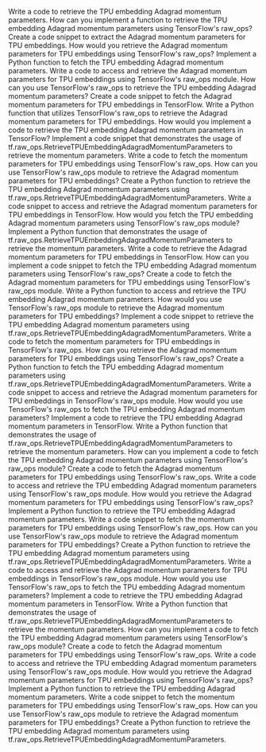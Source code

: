 Write a code to retrieve the TPU embedding Adagrad momentum parameters.
How can you implement a function to retrieve the TPU embedding Adagrad momentum parameters using TensorFlow's raw_ops?
Create a code snippet to extract the Adagrad momentum parameters for TPU embeddings.
How would you retrieve the Adagrad momentum parameters for TPU embeddings using TensorFlow's raw_ops?
Implement a Python function to fetch the TPU embedding Adagrad momentum parameters.
Write a code to access and retrieve the Adagrad momentum parameters for TPU embeddings using TensorFlow's raw_ops module.
How can you use TensorFlow's raw_ops to retrieve the TPU embedding Adagrad momentum parameters?
Create a code snippet to fetch the Adagrad momentum parameters for TPU embeddings in TensorFlow.
Write a Python function that utilizes TensorFlow's raw_ops to retrieve the Adagrad momentum parameters for TPU embeddings.
How would you implement a code to retrieve the TPU embedding Adagrad momentum parameters in TensorFlow?
Implement a code snippet that demonstrates the usage of tf.raw_ops.RetrieveTPUEmbeddingAdagradMomentumParameters to retrieve the momentum parameters.
Write a code to fetch the momentum parameters for TPU embeddings using TensorFlow's raw_ops.
How can you use TensorFlow's raw_ops module to retrieve the Adagrad momentum parameters for TPU embeddings?
Create a Python function to retrieve the TPU embedding Adagrad momentum parameters using tf.raw_ops.RetrieveTPUEmbeddingAdagradMomentumParameters.
Write a code snippet to access and retrieve the Adagrad momentum parameters for TPU embeddings in TensorFlow.
How would you fetch the TPU embedding Adagrad momentum parameters using TensorFlow's raw_ops module?
Implement a Python function that demonstrates the usage of tf.raw_ops.RetrieveTPUEmbeddingAdagradMomentumParameters to retrieve the momentum parameters.
Write a code to retrieve the Adagrad momentum parameters for TPU embeddings in TensorFlow.
How can you implement a code snippet to fetch the TPU embedding Adagrad momentum parameters using TensorFlow's raw_ops?
Create a code to fetch the Adagrad momentum parameters for TPU embeddings using TensorFlow's raw_ops module.
Write a Python function to access and retrieve the TPU embedding Adagrad momentum parameters.
How would you use TensorFlow's raw_ops module to retrieve the Adagrad momentum parameters for TPU embeddings?
Implement a code snippet to retrieve the TPU embedding Adagrad momentum parameters using tf.raw_ops.RetrieveTPUEmbeddingAdagradMomentumParameters.
Write a code to fetch the momentum parameters for TPU embeddings in TensorFlow's raw_ops.
How can you retrieve the Adagrad momentum parameters for TPU embeddings using TensorFlow's raw_ops?
Create a Python function to fetch the TPU embedding Adagrad momentum parameters using tf.raw_ops.RetrieveTPUEmbeddingAdagradMomentumParameters.
Write a code snippet to access and retrieve the Adagrad momentum parameters for TPU embeddings in TensorFlow's raw_ops module.
How would you use TensorFlow's raw_ops to fetch the TPU embedding Adagrad momentum parameters?
Implement a code to retrieve the TPU embedding Adagrad momentum parameters in TensorFlow.
Write a Python function that demonstrates the usage of tf.raw_ops.RetrieveTPUEmbeddingAdagradMomentumParameters to retrieve the momentum parameters.
How can you implement a code to fetch the TPU embedding Adagrad momentum parameters using TensorFlow's raw_ops module?
Create a code to fetch the Adagrad momentum parameters for TPU embeddings using TensorFlow's raw_ops.
Write a code to access and retrieve the TPU embedding Adagrad momentum parameters using TensorFlow's raw_ops module.
How would you retrieve the Adagrad momentum parameters for TPU embeddings using TensorFlow's raw_ops?
Implement a Python function to retrieve the TPU embedding Adagrad momentum parameters.
Write a code snippet to fetch the momentum parameters for TPU embeddings using TensorFlow's raw_ops.
How can you use TensorFlow's raw_ops module to retrieve the Adagrad momentum parameters for TPU embeddings?
Create a Python function to retrieve the TPU embedding Adagrad momentum parameters using tf.raw_ops.RetrieveTPUEmbeddingAdagradMomentumParameters.
Write a code to access and retrieve the Adagrad momentum parameters for TPU embeddings in TensorFlow's raw_ops module.
How would you use TensorFlow's raw_ops to fetch the TPU embedding Adagrad momentum parameters?
Implement a code to retrieve the TPU embedding Adagrad momentum parameters in TensorFlow.
Write a Python function that demonstrates the usage of tf.raw_ops.RetrieveTPUEmbeddingAdagradMomentumParameters to retrieve the momentum parameters.
How can you implement a code to fetch the TPU embedding Adagrad momentum parameters using TensorFlow's raw_ops module?
Create a code to fetch the Adagrad momentum parameters for TPU embeddings using TensorFlow's raw_ops.
Write a code to access and retrieve the TPU embedding Adagrad momentum parameters using TensorFlow's raw_ops module.
How would you retrieve the Adagrad momentum parameters for TPU embeddings using TensorFlow's raw_ops?
Implement a Python function to retrieve the TPU embedding Adagrad momentum parameters.
Write a code snippet to fetch the momentum parameters for TPU embeddings using TensorFlow's raw_ops.
How can you use TensorFlow's raw_ops module to retrieve the Adagrad momentum parameters for TPU embeddings?
Create a Python function to retrieve the TPU embedding Adagrad momentum parameters using tf.raw_ops.RetrieveTPUEmbeddingAdagradMomentumParameters.